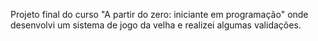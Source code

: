 Projeto final do curso "A partir do zero: iniciante em programação" onde desenvolvi um sistema de jogo da velha e realizei algumas validações.
